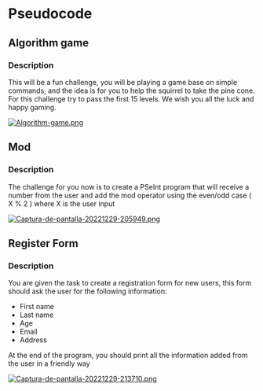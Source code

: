 # Pseudocode

## Algorithm game

### Description
This will be a fun challenge, you will be playing a game base on simple commands, and the idea is for you to help the squirrel to take the pine cone. 
For this challenge try to pass the first 15 levels. We wish you all the luck and happy gaming.

[![Algorithm-game.png](https://i.postimg.cc/d1QxdNyY/Algorithm-game.png)](https://postimg.cc/cKjhGmh9)

## Mod

### Description
The challenge for you now is to create a PSeInt program that will receive a number from the user and add the mod operator 
using the even/odd case ( X % 2 ) where X is the user input

[![Captura-de-pantalla-20221229-205949.png](https://i.postimg.cc/ydyLRhv9/Captura-de-pantalla-20221229-205949.png)](https://postimg.cc/S2jLF90N)

## Register Form

### Description
You are given the task to create a registration form for new users, this form should ask the user for the following information:

- First name
- Last name
- Age
- Email
- Address

At the end of the program, you should print all the information added from the user in a friendly way

[![Captura-de-pantalla-20221229-213710.png](https://i.postimg.cc/VsWYdhM6/Captura-de-pantalla-20221229-213710.png)](https://postimg.cc/Z00kQVwt)
